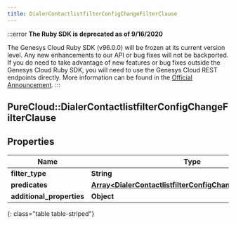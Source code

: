 ```yaml
---
title: DialerContactlistfilterConfigChangeFilterClause
---
```


:::error
**The Ruby SDK is deprecated as of 9/16/2020**

The Genesys Cloud Ruby SDK (v96.0.0) will be frozen at its current version level. Any new enhancements to our API or bug fixes will not be backported. If you do need to take advantage of new features or bug fixes outside the Genesys Cloud Ruby SDK, you will need to use the Genesys Cloud REST endpoints directly. More information can be found in the [Official Announcement](https://developer.mypurecloud.com/forum/t/announcement-genesys-cloud-ruby-sdk-end-of-life/8850).
:::


## PureCloud::DialerContactlistfilterConfigChangeFilterClause

## Properties

|Name | Type | Description | Notes|
|------------ | ------------- | ------------- | -------------|
| **filter_type** | **String** |  | [optional] |
| **predicates** | [**Array&lt;DialerContactlistfilterConfigChangeFilterPredicate&gt;**](DialerContactlistfilterConfigChangeFilterPredicate.html) |  | [optional] |
| **additional_properties** | **Object** |  | [optional] |
{: class="table table-striped"}


